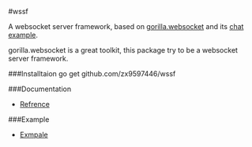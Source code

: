 #wssf

A websocket server framework, based on [gorilla.websocket](http://github.com/gorilla/websocket) and
its [chat example](https://github.com/gorilla/websocket/tree/master/examples/chat).

gorilla.websocket is a great toolkit, this package try to be a websocket server framework.

###Installtaion
    go get github.com/zx9597446/wssf

###Documentation
* [Refrence](http://godoc.org/github.com/zx9597446/wssf)

###Example
* [Exmpale](https://github.com/zx9597446/wssf/tree/master/example)
